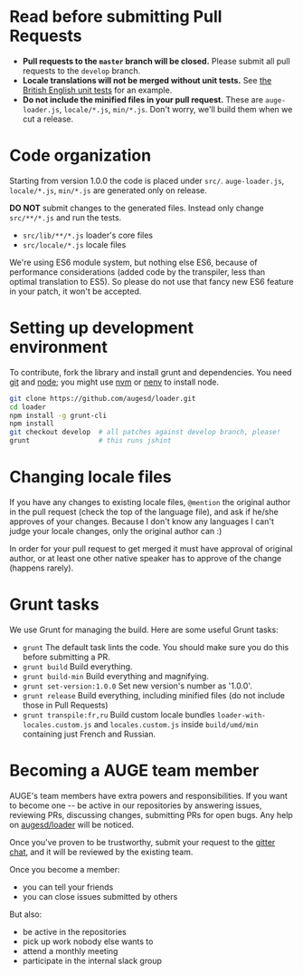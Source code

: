 Read before submitting Pull Requests
====================================

 * **Pull requests to the `master` branch will be closed.** Please submit all pull requests to the `develop` branch.
 * **Locale translations will not be merged without unit tests.** See [the British English unit tests](https://github.com/augesd/loader/blob/develop/src/test/locale/en-gb.js) for an example.
 * **Do not include the minified files in your pull request.** These are
   `auge-loader.js`, `locale/*.js`, `min/*.js`. Don't worry, we'll build them when
   we cut a release.

Code organization
=================

Starting from version 1.0.0 the code is placed under `src/`.
`auge-loader.js`, `locale/*.js`, `min/*.js` are generated only on release.

**DO NOT** submit changes to the generated files. Instead only change
`src/**/*.js` and run the tests.

* `src/lib/**/*.js` loader's core files
* `src/locale/*.js` locale files

We're using ES6 module system, but nothing else ES6, because of performance
considerations (added code by the transpiler, less than optimal translation to
ES5). So please do not use that fancy new ES6 feature in your patch, it won't
be accepted.

Setting up development environment
==================================

To contribute, fork the library and install grunt and dependencies. You need
[git](http://git-scm.com/) and
[node](http://nodejs.org/); you might use
[nvm](https://github.com/creationix/nvm) or
[nenv](https://github.com/ryuone/nenv) to install node.

```bash
git clone https://github.com/augesd/loader.git
cd loader
npm install -g grunt-cli
npm install
git checkout develop  # all patches against develop branch, please!
grunt                 # this runs jshint
```

Changing locale files
=====================

If you have any changes to existing locale files, `@mention` the original
author in the pull request (check the top of the language file), and ask if
he/she approves of your changes. Because I don't know any languages I can't
judge your locale changes, only the original author can :)

In order for your pull request to get merged it must have approval of original
author, or at least one other native speaker has to approve of the change
(happens rarely).

Grunt tasks
===========

We use Grunt for managing the build. Here are some useful Grunt tasks:

  * `grunt` The default task lints the code. You should make sure you do this before submitting a PR.
  * `grunt build` Build everything.
  * `grunt build-min` Build everything and magnifying.
  * `grunt set-version:1.0.0` Set new version's number as '1.0.0'.
  * `grunt release` Build everything, including minified files (do not include those in Pull Requests)
  * `grunt transpile:fr,ru` Build custom locale bundles `loader-with-locales.custom.js` and `locales.custom.js` inside `build/umd/min` containing just French and Russian.  

Becoming a AUGE team member
=============================

AUGE's team members have extra powers and responsibilities. If you want to
become one -- be active in our repositories by answering issues, reviewing PRs,
discussing changes, submitting PRs for open bugs. Any help on
[augesd/loader](https://github.com/augesd/loader) will be
noticed.

Once you've proven to be trustworthy, submit your request to the
[gitter chat](https://gitter.im/auge-loader/Lobby), and it will be reviewed by the
existing team.

Once you become a member:
* you can tell your friends
* you can close issues submitted by others

But also:
* be active in the repositories
* pick up work nobody else wants to
* attend a monthly meeting
* participate in the internal slack group

